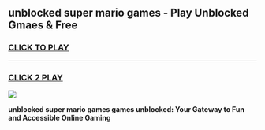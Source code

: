 
## unblocked super mario games - Play Unblocked Gmaes & Free
<h3>
<a href="https://news.freeplayer.one?title=unblocked_super_mario_games&ref=16F">CLICK TO PLAY</a></h3>
<hr>

<h3>
<a href="https://news.freeplayer.one?title=unblocked_super_mario_games&ref=16F">CLICK 2 PLAY</a>
  
</h3>

<a href="https://news.freeplayer.one?title=unblocked_super_mario_games&ref=16F/"><img src="https://clearcache.store/games.png"></a>


**unblocked super mario games games unblocked: Your Gateway to Fun and Accessible Online Gaming**
